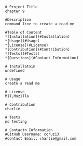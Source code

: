 
    # Project Title
    chapter 9

    #Description
    command line to create a read me

    #Table of Content
    *[Installation](#Installation)
    *[Usage](#Usage)
    *[License](#License)
    *[Contribution](#Contribution)
    *[Tests](#Tests)
    *[Questions](#Contact-Information)

    # Installatoin
    undefined

    # Usage
    create a read me

    # License
    MIT,Mozilla

    # Contribution
    charlie

    # Tests
    no testing

    # Contactn Information
    #GitHub Username: ccruz13
    #Contact Email: charlie@gmail.com

